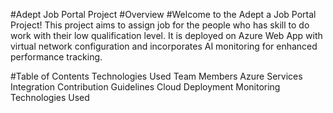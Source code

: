 #Adept Job Portal Project
#Overview
#Welcome to the Adept a Job Portal Project!
This project aims to assign job for the people who has skill to do work with their low qualification level. It is deployed on Azure Web App with virtual network configuration and incorporates AI monitoring for enhanced performance tracking.

#Table of Contents
Technologies Used
Team Members
Azure Services Integration
Contribution Guidelines
Cloud Deployment
Monitoring
Technologies Used
